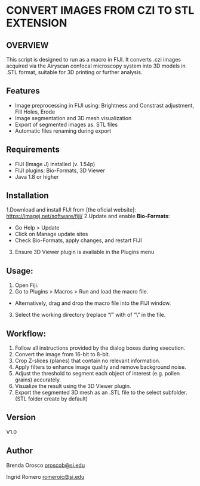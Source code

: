# CONVERT IMAGES FROM CZI TO STL EXTENSION
## OVERVIEW
This script is designed to run as a macro in FIJI. It converts .czi images acquired via the Airyscan confocal microscopy system into 3D models in .STL format, suitable for 3D printing or further analysis.
## Features
-	Image preprocessing in FIJI using: Brightness and Constrast adjustment, Fill Holes, Erode
-	Image segmentation and 3D mesh visualization
-	Export of segmented images as. STL files
-	Automatic files renaming during export
## Requirements
-	FIJI (Image J) installed (v. 1.54p)
-	FIJI plugins: Bio-Formats, 3D Viewer
-	Java 1.8 or higher
## Installation
1.Download and install FIJI from [the oficial website]: https://imagej.net/software/fiji/
2.Update and enable **Bio-Formats**:
-	Go Help > Update
-	Click on Manage update sites
-	Check Bio-Formats, apply changes, and restart FIJI
3. Ensure 3D Viewer plugin is available in the Plugins menu
## Usage:
1.	Open Fiji.
2.	Go to Plugins > Macros > Run and load the macro file.
-	Alternatively, drag and drop the macro file into the FIJI window.
3.	Select the working directory (replace “/” with of “\” in the file.
## Workflow:
1.	Follow all instructions provided by the dialog boxes during execution.
2.	Convert the image from 16-bit to 8-bit.
3.	Crop Z-slices (planes) that contain no relevant information.
4.	Apply filters to enhance image quality and remove background noise.
5.	Adjust the threshold to segment each object of interest (e.g. pollen grains) accurately.
6.	Visualize the result using the 3D Viewer plugin.
7.	Export the segmented 3D mesh as an  .STL file to the select subfolder. (STL folder create by default)

## Version
V1.0

## Author
Brenda Orosco
oroscob@si.edu

Ingrid Romero
romeroic@si.edu
